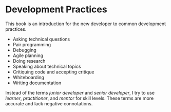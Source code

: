 # Development Practices

This book is an introduction for the new developer to common development practices.

* Asking technical questions
* Pair programming
* Debugging
* Agile planning
* Doing research
* Speaking about technical topics
* Critiquing code and accepting critique
* Whiteboarding
* Writing documentation

Instead of the terms _junior developer_ and _senior developer_, I try to use _learner_, _practitioner_, and _mentor_ for skill levels. These terms are more accurate and lack negative connotations.
